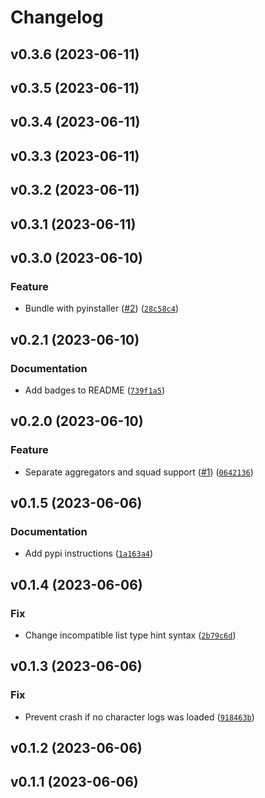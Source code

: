 # Changelog

<!--next-version-placeholder-->

## v0.3.6 (2023-06-11)



## v0.3.5 (2023-06-11)



## v0.3.4 (2023-06-11)



## v0.3.3 (2023-06-11)



## v0.3.2 (2023-06-11)



## v0.3.1 (2023-06-11)



## v0.3.0 (2023-06-10)

### Feature

* Bundle with pyinstaller ([#2](https://github.com/agelito/eve-smarterbombing/issues/2)) ([`28c58c4`](https://github.com/agelito/eve-smarterbombing/commit/28c58c40acbbeb6abc3744bbddbd0b8ae67287eb))

## v0.2.1 (2023-06-10)

### Documentation

* Add badges to README ([`739f1a5`](https://github.com/agelito/eve-smarterbombing/commit/739f1a5c883771bf825fd6b209556b0f0bf05196))

## v0.2.0 (2023-06-10)

### Feature

* Separate aggregators and squad support ([#1](https://github.com/agelito/eve-smarterbombing/issues/1)) ([`0642136`](https://github.com/agelito/eve-smarterbombing/commit/06421360adfb1e21fa78c0f78912b774005939a3))

## v0.1.5 (2023-06-06)

### Documentation

* Add pypi instructions ([`1a163a4`](https://github.com/agelito/eve-smarterbombing/commit/1a163a43c562416e64240ab209f5d75329b05eae))

## v0.1.4 (2023-06-06)

### Fix

* Change incompatible list type hint syntax ([`2b79c6d`](https://github.com/agelito/eve-smarterbombing/commit/2b79c6d4fd334827e6f0a45646ccfb706687d453))

## v0.1.3 (2023-06-06)

### Fix

* Prevent crash if no character logs was loaded ([`918463b`](https://github.com/agelito/eve-smarterbombing/commit/918463b8e99e59b7357162c702ac82e0c12be00d))

## v0.1.2 (2023-06-06)



## v0.1.1 (2023-06-06)


